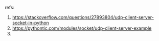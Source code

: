 refs:

1. https://stackoverflow.com/questions/27893804/udp-client-server-socket-in-python
2. https://pythontic.com/modules/socket/udp-client-server-example
3.
